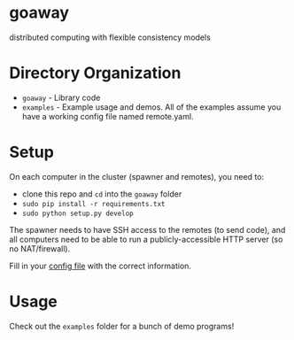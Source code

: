 # goaway
distributed computing with flexible consistency models

# Directory Organization
- `goaway` - Library code
- `examples` - Example usage and demos. All of the examples assume you have a working config file named remote.yaml.

# Setup
On each computer in the cluster (spawner and remotes), you need to:
- clone this repo and `cd` into the `goaway` folder
- ` sudo pip install -r requirements.txt `
- ` sudo python setup.py develop `

The spawner needs to have SSH access to the remotes (to send code), and all computers need to be able to run a publicly-accessible HTTP server (so no NAT/firewall).

Fill in your [config file](https://github.com/anpere/goaway/blob/master/examples/example.yaml) with the correct information.

# Usage
Check out the `examples` folder for a bunch of demo programs!

